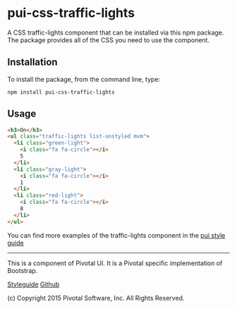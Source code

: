 # pui-css-traffic-lights

A CSS traffic-lights component that can be installed via this npm package. The package provides all of the
CSS you need to use the component.



## Installation

To install the package, from the command line, type:

```
npm install pui-css-traffic-lights
```

## Usage

```html
<h3>On</h3>
<ul class="traffic-lights list-unstyled mvm">
  <li class="green-light">
    <i class="fa fa-circle"></i>
    5
  </li>
  <li class="gray-light">
    <i class="fa fa-circle"></i>
    1
  </li>
  <li class="red-light">
    <i class="fa fa-circle"></i>
    8
  </li>
</ul>
```

You can find more examples of the traffic-lights component in the [pui style guide](http://styleguide.pivotal.io/section.html#traffic-lights)

*****************************************

This is a component of Pivotal UI. It is a Pivotal specific implementation of Bootstrap.

[Styleguide](http://styleguide.pivotal.io)
[Github](https://github.com/pivotal-cf/pivotal-ui)

(c) Copyright 2015 Pivotal Software, Inc. All Rights Reserved.